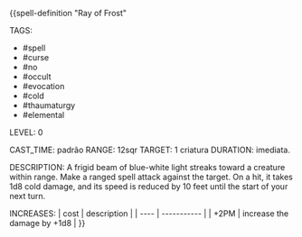 {{spell-definition "Ray of Frost"

TAGS:
- #spell
- #curse
- #no
- #occult
- #evocation
- #cold
- #thaumaturgy
- #elemental

LEVEL: 0

CAST_TIME: padrão
RANGE: 12sqr
TARGET: 1 criatura
DURATION: imediata.

DESCRIPTION:
A frigid beam of blue-white light streaks toward a creature within range. Make a ranged spell attack against the target. On a hit, it takes 1d8 cold damage, and its speed is reduced by 10 feet until the start of your next turn.

INCREASES:
| cost | description |
| ---- | ----------- |
| +2PM | increase the damage by +1d8 |
}}
